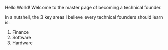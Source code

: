 Hello World! Welcome to the master page of becoming a technical founder. 

In a nutshell, the 3 key areas I believe every technical founders should learn is:

1) Finance
2) Software
3) Hardware

